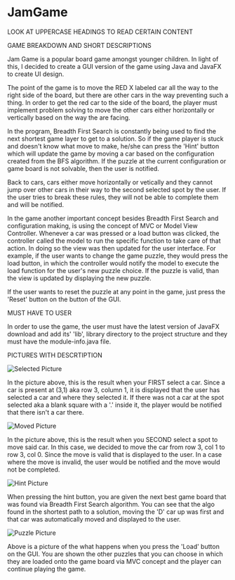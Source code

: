 # JamGame
LOOK AT UPPERCASE HEADINGS TO READ CERTAIN CONTENT
 
GAME BREAKDOWN AND SHORT DESCRIPTIONS
 
Jam Game is a popular board game amongst younger children. In light of this, I decided to create a GUI version of the game using Java and JavaFX to create UI design. 

The point of the game is to move the RED X labeled car all the way to the right side of the board, but there are other cars in the way preventing such a thing. In order to get the red car to the side of the board, the player must implement problem solving to move the other cars either horizontally or vertically based on the way the are facing. 

In the program, Breadth First Search is constantly being used to find the next shortest game layer to get to a solution. So if the game player is stuck and doesn't know what move to make, he/she can press the 'Hint' button which will update the game by moving a car based on the configuration created from the BFS algorithm. If the puzzle at the current configuration or game board is not solvable, then the user is notified. 

Back to cars, cars either move horizontally or vetically and they cannot jump over other cars in their way to the second selected spot by the user. If the user tries to break these rules, they will not be able to complete them and will be notified. 

In the game another important concept besides Breadth First Search and configuration making, is using the concept of MVC or Model View Controller. Whenever a car was pressed or a load button was clicked, the controller called the model to run the specific function to take care of that action. In doing so the view was then updated for the user interface. For example, if the user wants to change the game puzzle, they would press the load button, in which the controller would notify the model to execute the load function for the user's new puzzle choice. If the puzzle is valid, than the view is updated by displaying the new puzzle.

If the user wants to reset the puzzle at any point in the game, just press the 'Reset' button on the button of the GUI. 

MUST HAVE TO USER 

In order to use the game, the user must have the latest version of JavaFX download and add its' 'lib', library directory to the project structure and they must have the module-info.java file. 

PICTURES WITH DESCRTIPTION 

![Selected Picture](https://user-images.githubusercontent.com/71080514/172960040-8b8cfa04-b03a-4579-ac28-8979cc25ee57.png)

In the picture above, this is the result when your FIRST select a car. Since a car is present at (3,1) aka row 3, column 1, it is displayed that the user has selected a car and where they selected it. If there was not a car at the spot selected aka a blank square with a '.' inside it, the player would be notified that there isn't a car there. 

![Moved Picture](https://user-images.githubusercontent.com/71080514/172960051-055af643-dc9b-4f8d-9e00-dc6fc943a1ea.png)

In the picture above, this is the result when you SECOND select a spot to move said car. In this case, we decided to move the car 
from row 3, col 1 to row 3, col 0. Since the move is valid that is displayed to the user. In a case where the move is invalid, the user would be notified and the move would not be completed. 

![Hint Picture](https://user-images.githubusercontent.com/71080514/172959998-aeb4f5c9-d6e7-4ccc-b6c5-6337276d1c04.png)

When pressing the hint button, you are given the next best game board that was found via Breadth First Search algorithm. You can see that the algo found in the shortest path to a solution, moving the 'D' car up was first and that car was automatically moved and displayed to the user. 

![Puzzle Picture](https://user-images.githubusercontent.com/71080514/172960104-396c4413-29d4-4de9-9912-a0bf3db73c3f.png)

Above is a picture of the what happens when you press the 'Load' button on the GUI. You are shown the other puzzles that you can choose in which they are loaded onto the game board via MVC concept and the player can continue playing the game. 
